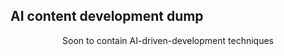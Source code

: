 ## AI content development dump

<p align="center">Soon to contain AI-driven-development techniques</p>
